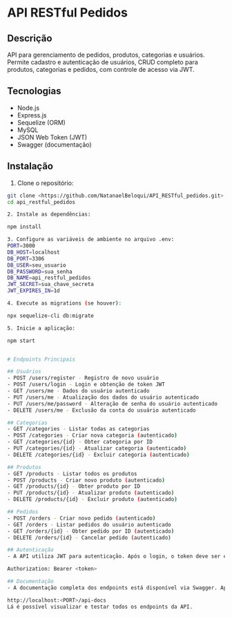 # API RESTful Pedidos

## Descrição

API para gerenciamento de pedidos, produtos, categorias e usuários.  
Permite cadastro e autenticação de usuários, CRUD completo para produtos, categorias e pedidos, com controle de acesso via JWT.

## Tecnologias

- Node.js  
- Express.js  
- Sequelize (ORM)  
- MySQL  
- JSON Web Token (JWT)  
- Swagger (documentação)  

## Instalação

1. Clone o repositório:

  ```bash
  git clone <https://github.com/NatanaelBeloqui/API_RESTful_pedidos.git>
  cd api_restful_pedidos

2. Instale as dependências:

  npm install

3. Configure as variáveis de ambiente no arquivo .env:
  PORT=3000
  DB_HOST=localhost
  DB_PORT=3306
  DB_USER=seu_usuario
  DB_PASSWORD=sua_senha
  DB_NAME=api_restful_pedidos
  JWT_SECRET=sua_chave_secreta
  JWT_EXPIRES_IN=1d

4. Execute as migrations (se houver):

  npx sequelize-cli db:migrate

5. Inicie a aplicação:

  npm start


# Endpoints Principais

## Usuários
- POST /users/register - Registro de novo usuário
- POST /users/login - Login e obtenção de token JWT
- GET /users/me - Dados do usuário autenticado
- PUT /users/me - Atualização dos dados do usuário autenticado
- PUT /users/me/password - Alteração de senha do usuário autenticado
- DELETE /users/me - Exclusão da conta do usuário autenticado

## Categorias
- GET /categories - Listar todas as categorias
- POST /categories - Criar nova categoria (autenticado)
- GET /categories/{id} - Obter categoria por ID
- PUT /categories/{id} - Atualizar categoria (autenticado)
- DELETE /categories/{id} - Excluir categoria (autenticado)

## Produtos
- GET /products - Listar todos os produtos
- POST /products - Criar novo produto (autenticado)
- GET /products/{id} - Obter produto por ID
- PUT /products/{id} - Atualizar produto (autenticado)
- DELETE /products/{id} - Excluir produto (autenticado)

## Pedidos
- POST /orders - Criar novo pedido (autenticado)
- GET /orders - Listar pedidos do usuário autenticado
- GET /orders/{id} - Obter pedido por ID (autenticado)
- DELETE /orders/{id} - Cancelar pedido (autenticado)

## Autenticação
- A API utiliza JWT para autenticação. Após o login, o token deve ser enviado no header das requisições protegidas:

Authorization: Bearer <token>

## Documentação
- A documentação completa dos endpoints está disponível via Swagger. Após iniciar a aplicação, acesse:

http://localhost:<PORT>/api-docs
Lá é possível visualizar e testar todos os endpoints da API.
